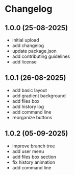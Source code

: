 # Changelog

## 1.0.0 (25-08-2025)

- initial upload
- add changelog
- update package.json
- add contributing guidelines
- add license

## 1.0.1 (26-08-2025)

- add basic layout
- add gradient background
- add files box
- add history log
- add command line
- reorganize buttons

## 1.0.2 (05-09-2025)

- improve branch tree
- add user menu
- add files box section
- fix history animation
- add command line